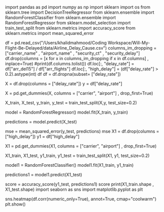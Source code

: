 import pandas as pd
import numpy as np
import sklearn
import os
from sklearn.tree import DecisionTreeRegressor
from sklearn.ensemble import RandomForestClassifier
from sklearn.ensemble import RandomForestRegressor
from sklearn.model_selection import train_test_split
from sklearn.metrics import accuracy_score
from sklearn.metrics import mean_squared_error


df = pd.read_csv("/Users/khalidmahmood/Coding Workspace/Will-My-Flight-Be-Delayed/data/Airline_Delay_Cause.csv")
columns_im_dropping = ["carrier_name" , "airport_name" , "security_ct" , "security_delay"]
df.drop(columns = [x for x in columns_im_dropping if x in df.columns] , inplace=True)
#print(df.columns.tolist())
df.loc[:, "delay_rate"] = df["arr_del15"] / df["arr_flights"]
df.loc[:, "high_delay"] = (df["delay_rate"] > 0.2).astype(int)
df
df = df.dropna(subset= ["delay_rate"])

X = df.drop(columns = ["delay_rate"])
y = df["delay_rate"]

X = pd.get_dummies(X, columns = ["carrier", "airport"] , drop_first=True)

X_train, X_test, y_train, y_test = train_test_split(X,y, test_size=0.2)

model = RandomForestRegressor()
model.fit(X_train, y_train)

predictions = model.predict(X_test)

mse = mean_squared_error(y_test, predictions)
mse
X1 = df.drop(columns = ["high_delay"])
y1 = df["high_delay"]

X1 = pd.get_dummies(X1, columns = ["carrier", "airport"] , drop_first=True)

X1_train, X1_test, y1_train, y1_test = train_test_split(X1, y1, test_size=0.2)

model1 = RandomForestClassifier()
model1.fit(X1_train, y1_train)

predictions1 = model1.predict(X1_test)

score = accuracy_score(y1_test, predictions1)
score
print(X1_train.shape , X1_test.shape)
import seaborn as sns
import matplotlib.pyplot as plt

sns.heatmap(df.corr(numeric_only=True), annot=True, cmap="coolwarm")
plt.show()